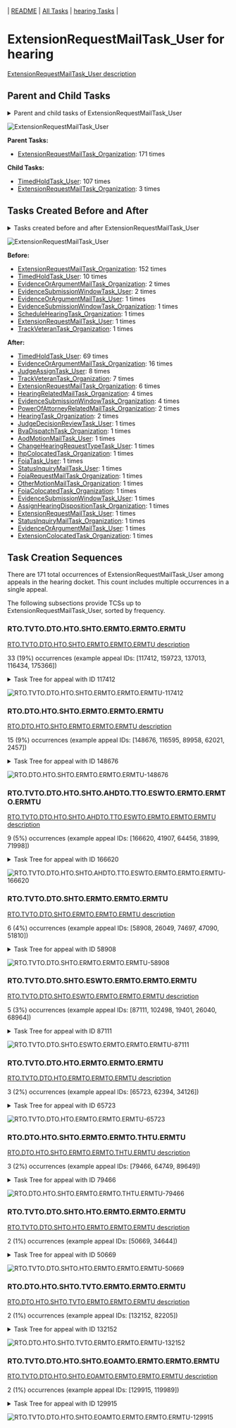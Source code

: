 <!-- DO NOT EDIT THIS FILE.  This file is autogenerated. -->
| [README](../README.md) | [All Tasks](../alltasks.md) | [hearing Tasks](tasklist.md) |

# ExtensionRequestMailTask_User for hearing

[ExtensionRequestMailTask_User description](../descr/ExtensionRequestMailTask_User.md)

## Parent and Child Tasks

<details><summary markdown='span'>Parent and child tasks of ExtensionRequestMailTask_User
</summary>

```
digraph G {
rankdir=LR;
node [shape=box]
"ExtensionRequestMailTask_User" -> "TimedHoldTask_User" [label=107]
"ExtensionRequestMailTask_User" -> "ExtensionRequestMailTask_Organization" [label=3]
"ExtensionRequestMailTask_Organization" -> "ExtensionRequestMailTask_User" [label=171]
}
```
</details>

![ExtensionRequestMailTask_User](dot/ExtensionRequestMailTask_User-parentchild.dot.png)

**Parent Tasks:**

   * [ExtensionRequestMailTask_Organization](ExtensionRequestMailTask_Organization.md): 171 times

**Child Tasks:**

   * [TimedHoldTask_User](TimedHoldTask_User.md): 107 times
   * [ExtensionRequestMailTask_Organization](ExtensionRequestMailTask_Organization.md): 3 times

## Tasks Created Before and After

<details><summary markdown='span'>Tasks created before and after ExtensionRequestMailTask_User</summary>

```
digraph G {
rankdir=LR;

"ExtensionRequestMailTask_User" -> "TimedHoldTask_User" [label=69]
"ExtensionRequestMailTask_User" -> "EvidenceOrArgumentMailTask_Organization" [label=16]
"ExtensionRequestMailTask_User" -> "JudgeAssignTask_User" [label=8]
"ExtensionRequestMailTask_User" -> "TrackVeteranTask_Organization" [label=7]
"ExtensionRequestMailTask_User" -> "ExtensionRequestMailTask_Organization" [label=6]
"ExtensionRequestMailTask_User" -> "HearingRelatedMailTask_Organization" [label=4]
"ExtensionRequestMailTask_User" -> "EvidenceSubmissionWindowTask_Organization" [label=4]
"ExtensionRequestMailTask_User" -> "PowerOfAttorneyRelatedMailTask_Organization" [label=2]
"ExtensionRequestMailTask_User" -> "HearingTask_Organization" [label=2]
"ExtensionRequestMailTask_User" -> "StatusInquiryMailTask_User" [label=1]
"ExtensionRequestMailTask_User" -> "StatusInquiryMailTask_Organization" [label=1]
"ExtensionRequestMailTask_User" -> "OtherMotionMailTask_Organization" [label=1]
"ExtensionRequestMailTask_User" -> "JudgeDecisionReviewTask_User" [label=1]
"ExtensionRequestMailTask_User" -> "IhpColocatedTask_Organization" [label=1]
"ExtensionRequestMailTask_User" -> "FoiaTask_User" [label=1]
"ExtensionRequestMailTask_User" -> "FoiaRequestMailTask_Organization" [label=1]
"ExtensionRequestMailTask_User" -> "FoiaColocatedTask_Organization" [label=1]
"ExtensionRequestMailTask_User" -> "ExtensionRequestMailTask_User" [label=1]
"ExtensionRequestMailTask_User" -> "ExtensionColocatedTask_Organization" [label=1]
"ExtensionRequestMailTask_User" -> "EvidenceSubmissionWindowTask_User" [label=1]
"ExtensionRequestMailTask_User" -> "EvidenceOrArgumentMailTask_User" [label=1]
"ExtensionRequestMailTask_User" -> "ChangeHearingRequestTypeTask_User" [label=1]
"ExtensionRequestMailTask_User" -> "BvaDispatchTask_Organization" [label=1]
"ExtensionRequestMailTask_User" -> "AssignHearingDispositionTask_Organization" [label=1]
"ExtensionRequestMailTask_User" -> "AodMotionMailTask_User" [label=1]
"ExtensionRequestMailTask_Organization" -> "ExtensionRequestMailTask_User" [label=152]
"TimedHoldTask_User" -> "ExtensionRequestMailTask_User" [label=10]
"EvidenceSubmissionWindowTask_User" -> "ExtensionRequestMailTask_User" [label=2]
"EvidenceOrArgumentMailTask_Organization" -> "ExtensionRequestMailTask_User" [label=2]
"TrackVeteranTask_Organization" -> "ExtensionRequestMailTask_User" [label=1]
"ScheduleHearingTask_Organization" -> "ExtensionRequestMailTask_User" [label=1]
"ExtensionRequestMailTask_User" -> "ExtensionRequestMailTask_User" [label=1]
"EvidenceSubmissionWindowTask_Organization" -> "ExtensionRequestMailTask_User" [label=1]
"EvidenceOrArgumentMailTask_User" -> "ExtensionRequestMailTask_User" [label=1]
}
```
</details>

![ExtensionRequestMailTask_User](dot/ExtensionRequestMailTask_User.dot.png)

**Before:**

   * [ExtensionRequestMailTask_Organization](ExtensionRequestMailTask_Organization.md): 152 times
   * [TimedHoldTask_User](TimedHoldTask_User.md): 10 times
   * [EvidenceOrArgumentMailTask_Organization](EvidenceOrArgumentMailTask_Organization.md): 2 times
   * [EvidenceSubmissionWindowTask_User](EvidenceSubmissionWindowTask_User.md): 2 times
   * [EvidenceOrArgumentMailTask_User](EvidenceOrArgumentMailTask_User.md): 1 times
   * [EvidenceSubmissionWindowTask_Organization](EvidenceSubmissionWindowTask_Organization.md): 1 times
   * [ScheduleHearingTask_Organization](ScheduleHearingTask_Organization.md): 1 times
   * [ExtensionRequestMailTask_User](ExtensionRequestMailTask_User.md): 1 times
   * [TrackVeteranTask_Organization](TrackVeteranTask_Organization.md): 1 times

**After:**

   * [TimedHoldTask_User](TimedHoldTask_User.md): 69 times
   * [EvidenceOrArgumentMailTask_Organization](EvidenceOrArgumentMailTask_Organization.md): 16 times
   * [JudgeAssignTask_User](JudgeAssignTask_User.md): 8 times
   * [TrackVeteranTask_Organization](TrackVeteranTask_Organization.md): 7 times
   * [ExtensionRequestMailTask_Organization](ExtensionRequestMailTask_Organization.md): 6 times
   * [HearingRelatedMailTask_Organization](HearingRelatedMailTask_Organization.md): 4 times
   * [EvidenceSubmissionWindowTask_Organization](EvidenceSubmissionWindowTask_Organization.md): 4 times
   * [PowerOfAttorneyRelatedMailTask_Organization](PowerOfAttorneyRelatedMailTask_Organization.md): 2 times
   * [HearingTask_Organization](HearingTask_Organization.md): 2 times
   * [JudgeDecisionReviewTask_User](JudgeDecisionReviewTask_User.md): 1 times
   * [BvaDispatchTask_Organization](BvaDispatchTask_Organization.md): 1 times
   * [AodMotionMailTask_User](AodMotionMailTask_User.md): 1 times
   * [ChangeHearingRequestTypeTask_User](ChangeHearingRequestTypeTask_User.md): 1 times
   * [IhpColocatedTask_Organization](IhpColocatedTask_Organization.md): 1 times
   * [FoiaTask_User](FoiaTask_User.md): 1 times
   * [StatusInquiryMailTask_User](StatusInquiryMailTask_User.md): 1 times
   * [FoiaRequestMailTask_Organization](FoiaRequestMailTask_Organization.md): 1 times
   * [OtherMotionMailTask_Organization](OtherMotionMailTask_Organization.md): 1 times
   * [FoiaColocatedTask_Organization](FoiaColocatedTask_Organization.md): 1 times
   * [EvidenceSubmissionWindowTask_User](EvidenceSubmissionWindowTask_User.md): 1 times
   * [AssignHearingDispositionTask_Organization](AssignHearingDispositionTask_Organization.md): 1 times
   * [ExtensionRequestMailTask_User](ExtensionRequestMailTask_User.md): 1 times
   * [StatusInquiryMailTask_Organization](StatusInquiryMailTask_Organization.md): 1 times
   * [EvidenceOrArgumentMailTask_User](EvidenceOrArgumentMailTask_User.md): 1 times
   * [ExtensionColocatedTask_Organization](ExtensionColocatedTask_Organization.md): 1 times

## Task Creation Sequences

There are 171 total occurrences of ExtensionRequestMailTask_User among appeals in the hearing docket.  This count includes multiple occurrences in a single appeal.

The following subsections provide TCSs up to ExtensionRequestMailTask_User, sorted by frequency.

### RTO.TVTO.DTO.HTO.SHTO.ERMTO.ERMTO.ERMTU

[RTO.TVTO.DTO.HTO.SHTO.ERMTO.ERMTO.ERMTU description](../descr/RTO.TVTO.DTO.HTO.SHTO.ERMTO.ERMTO.ERMTU.md)

33 (19%) occurrences (example appeal IDs: [117412, 159723, 137013, 116434, 175366])

<details><summary markdown='span'>Task Tree for appeal with ID 117412</summary>

```
@startuml
skinparam {
  ObjectBorderColor #555
  ObjectBorderThickness 0
  ObjectFontStyle bold
  ObjectFontSize 14
  ObjectAttributeFontColor #333
  ObjectAttributeFontSize 12
}
  object 0.RootTask #8dd3c7 {
Organization
}
  object 1.TrackVeteranTask #bebada {
Organization
}
  object 2.DistributionTask #ffffb3 {
Organization
}
  object 3.HearingTask #fb8072 {
Organization
}
  object 4.ScheduleHearingTask #80b1d3 {
Organization
}
  object 5.ExtensionRequestMailTask #fdb462 {
Organization
}
  object 6.ExtensionRequestMailTask #fdb462 {
Organization
}
  object 7.ExtensionRequestMailTask #fdb462 {
User  <back:white>    </back>
}
  object 8.TimedHoldTask #fccde5 {
User
}
0.RootTask -- 1.TrackVeteranTask
0.RootTask -- 2.DistributionTask
2.DistributionTask -- 3.HearingTask
3.HearingTask -- 4.ScheduleHearingTask
2.DistributionTask -- 5.ExtensionRequestMailTask
5.ExtensionRequestMailTask -- 6.ExtensionRequestMailTask
6.ExtensionRequestMailTask -- 7.ExtensionRequestMailTask
7.ExtensionRequestMailTask -- 8.TimedHoldTask
@enduml
```
</details>

![RTO.TVTO.DTO.HTO.SHTO.ERMTO.ERMTO.ERMTU-117412](uml/RTO.TVTO.DTO.HTO.SHTO.ERMTO.ERMTO.ERMTU-117412.png)

### RTO.DTO.HTO.SHTO.ERMTO.ERMTO.ERMTU

[RTO.DTO.HTO.SHTO.ERMTO.ERMTO.ERMTU description](../descr/RTO.DTO.HTO.SHTO.ERMTO.ERMTO.ERMTU.md)

15 (9%) occurrences (example appeal IDs: [148676, 116595, 89958, 62021, 2457])

<details><summary markdown='span'>Task Tree for appeal with ID 148676</summary>

```
@startuml
skinparam {
  ObjectBorderColor #555
  ObjectBorderThickness 0
  ObjectFontStyle bold
  ObjectFontSize 14
  ObjectAttributeFontColor #333
  ObjectAttributeFontSize 12
}
  object 0.RootTask #8dd3c7 {
Organization
}
  object 1.DistributionTask #ffffb3 {
Organization
}
  object 2.HearingTask #fb8072 {
Organization
}
  object 3.ScheduleHearingTask #80b1d3 {
Organization
}
  object 4.ExtensionRequestMailTask #fdb462 {
Organization
}
  object 5.ExtensionRequestMailTask #fdb462 {
Organization
}
  object 6.ExtensionRequestMailTask #fdb462 {
User  <back:white>    </back>
}
  object 7.TrackVeteranTask #bebada {
Organization
}
0.RootTask -- 1.DistributionTask
1.DistributionTask -- 2.HearingTask
2.HearingTask -- 3.ScheduleHearingTask
1.DistributionTask -- 4.ExtensionRequestMailTask
4.ExtensionRequestMailTask -- 5.ExtensionRequestMailTask
5.ExtensionRequestMailTask -- 6.ExtensionRequestMailTask
0.RootTask -- 7.TrackVeteranTask
@enduml
```
</details>

![RTO.DTO.HTO.SHTO.ERMTO.ERMTO.ERMTU-148676](uml/RTO.DTO.HTO.SHTO.ERMTO.ERMTO.ERMTU-148676.png)

### RTO.TVTO.DTO.HTO.SHTO.AHDTO.TTO.ESWTO.ERMTO.ERMTO.ERMTU

[RTO.TVTO.DTO.HTO.SHTO.AHDTO.TTO.ESWTO.ERMTO.ERMTO.ERMTU description](../descr/RTO.TVTO.DTO.HTO.SHTO.AHDTO.TTO.ESWTO.ERMTO.ERMTO.ERMTU.md)

9 (5%) occurrences (example appeal IDs: [166620, 41907, 64456, 31899, 71998])

<details><summary markdown='span'>Task Tree for appeal with ID 166620</summary>

```
@startuml
skinparam {
  ObjectBorderColor #555
  ObjectBorderThickness 0
  ObjectFontStyle bold
  ObjectFontSize 14
  ObjectAttributeFontColor #333
  ObjectAttributeFontSize 12
}
  object 0.RootTask #8dd3c7 {
Organization
}
  object 1.TrackVeteranTask #bebada {
Organization
}
  object 2.DistributionTask #ffffb3 {
Organization
}
  object 3.HearingTask #fb8072 {
Organization
}
  object 4.ScheduleHearingTask #80b1d3 {
Organization
}
  object 5.AssignHearingDispositionTask #8dd3c7 {
Organization
}
  object 6.TranscriptionTask #fb8072 {
Organization
}
  object 7.EvidenceSubmissionWindowTask #fccde5 {
Organization
}
  object 8.ExtensionRequestMailTask #fdb462 {
Organization
}
  object 9.ExtensionRequestMailTask #fdb462 {
Organization
}
  object 10.ExtensionRequestMailTask #fdb462 {
User  <back:white>    </back>
}
0.RootTask -- 1.TrackVeteranTask
0.RootTask -- 2.DistributionTask
2.DistributionTask -- 3.HearingTask
3.HearingTask -- 4.ScheduleHearingTask
3.HearingTask -- 5.AssignHearingDispositionTask
5.AssignHearingDispositionTask -- 6.TranscriptionTask
5.AssignHearingDispositionTask -- 7.EvidenceSubmissionWindowTask
2.DistributionTask -- 8.ExtensionRequestMailTask
8.ExtensionRequestMailTask -- 9.ExtensionRequestMailTask
9.ExtensionRequestMailTask -- 10.ExtensionRequestMailTask
@enduml
```
</details>

![RTO.TVTO.DTO.HTO.SHTO.AHDTO.TTO.ESWTO.ERMTO.ERMTO.ERMTU-166620](uml/RTO.TVTO.DTO.HTO.SHTO.AHDTO.TTO.ESWTO.ERMTO.ERMTO.ERMTU-166620.png)

### RTO.TVTO.DTO.SHTO.ERMTO.ERMTO.ERMTU

[RTO.TVTO.DTO.SHTO.ERMTO.ERMTO.ERMTU description](../descr/RTO.TVTO.DTO.SHTO.ERMTO.ERMTO.ERMTU.md)

6 (4%) occurrences (example appeal IDs: [58908, 26049, 74697, 47090, 51810])

<details><summary markdown='span'>Task Tree for appeal with ID 58908</summary>

```
@startuml
skinparam {
  ObjectBorderColor #555
  ObjectBorderThickness 0
  ObjectFontStyle bold
  ObjectFontSize 14
  ObjectAttributeFontColor #333
  ObjectAttributeFontSize 12
}
  object 0.RootTask #8dd3c7 {
Organization
}
  object 1.TrackVeteranTask #bebada {
Organization
}
  object 2.DistributionTask #ffffb3 {
Organization
}
  object 3.HearingTask #fb8072 {
Organization
}
  object 4.ScheduleHearingTask #80b1d3 {
Organization
}
  object 5.ExtensionRequestMailTask #fdb462 {
Organization
}
  object 6.ExtensionRequestMailTask #fdb462 {
Organization
}
  object 7.ExtensionRequestMailTask #fdb462 {
User  <back:white>    </back>
}
  object 8.TimedHoldTask #fccde5 {
User
}
  object 9.AssignHearingDispositionTask #8dd3c7 {
Organization
}
  object 10.ChangeHearingDispositionTask #d9d9d9 {
Organization
}
  object 11.HearingTask #fb8072 {
Organization
}
  object 12.ScheduleHearingTask #80b1d3 {
Organization
}
  object 13.StatusInquiryMailTask #fb8072 {
Organization
}
  object 14.StatusInquiryMailTask #fb8072 {
Organization
}
  object 15.StatusInquiryMailTask #fb8072 {
User
}
  object 16.EvidenceSubmissionWindowTask #fccde5 {
Organization
}
  object 17.SpecialCaseMovementTask #8dd3c7 {
User
}
  object 18.JudgeAssignTask #ccebc5 {
User
}
  object 19.JudgeDecisionReviewTask #d9d9d9 {
User
}
  object 20.AttorneyTask #bc80bd {
User
}
  object 21.BvaDispatchTask #b3de69 {
Organization
}
  object 22.BvaDispatchTask #b3de69 {
User
}
  object 23.EvidenceOrArgumentMailTask #ffffb3 {
Organization
}
  object 24.EvidenceOrArgumentMailTask #ffffb3 {
Organization
}
  object 25.EvidenceOrArgumentMailTask #ffffb3 {
User
}
0.RootTask -- 1.TrackVeteranTask
0.RootTask -- 2.DistributionTask
2.DistributionTask -- 3.HearingTask
3.HearingTask -- 4.ScheduleHearingTask
2.DistributionTask -- 5.ExtensionRequestMailTask
5.ExtensionRequestMailTask -- 6.ExtensionRequestMailTask
6.ExtensionRequestMailTask -- 7.ExtensionRequestMailTask
7.ExtensionRequestMailTask -- 8.TimedHoldTask
3.HearingTask -- 9.AssignHearingDispositionTask
3.HearingTask -- 10.ChangeHearingDispositionTask
2.DistributionTask -- 11.HearingTask
11.HearingTask -- 12.ScheduleHearingTask
0.RootTask -- 13.StatusInquiryMailTask
13.StatusInquiryMailTask -- 14.StatusInquiryMailTask
14.StatusInquiryMailTask -- 15.StatusInquiryMailTask
11.HearingTask -- 16.EvidenceSubmissionWindowTask
2.DistributionTask -- 17.SpecialCaseMovementTask
0.RootTask -- 18.JudgeAssignTask
0.RootTask -- 19.JudgeDecisionReviewTask
19.JudgeDecisionReviewTask -- 20.AttorneyTask
0.RootTask -- 21.BvaDispatchTask
21.BvaDispatchTask -- 22.BvaDispatchTask
0.RootTask -- 23.EvidenceOrArgumentMailTask
23.EvidenceOrArgumentMailTask -- 24.EvidenceOrArgumentMailTask
24.EvidenceOrArgumentMailTask -- 25.EvidenceOrArgumentMailTask
@enduml
```
</details>

![RTO.TVTO.DTO.SHTO.ERMTO.ERMTO.ERMTU-58908](uml/RTO.TVTO.DTO.SHTO.ERMTO.ERMTO.ERMTU-58908.png)

### RTO.TVTO.DTO.SHTO.ESWTO.ERMTO.ERMTO.ERMTU

[RTO.TVTO.DTO.SHTO.ESWTO.ERMTO.ERMTO.ERMTU description](../descr/RTO.TVTO.DTO.SHTO.ESWTO.ERMTO.ERMTO.ERMTU.md)

5 (3%) occurrences (example appeal IDs: [87111, 102498, 19401, 26040, 68964])

<details><summary markdown='span'>Task Tree for appeal with ID 87111</summary>

```
@startuml
skinparam {
  ObjectBorderColor #555
  ObjectBorderThickness 0
  ObjectFontStyle bold
  ObjectFontSize 14
  ObjectAttributeFontColor #333
  ObjectAttributeFontSize 12
}
  object 0.RootTask #8dd3c7 {
Organization
}
  object 1.TrackVeteranTask #bebada {
Organization
}
  object 2.DistributionTask #ffffb3 {
Organization
}
  object 3.HearingTask #fb8072 {
Organization
}
  object 4.ScheduleHearingTask #80b1d3 {
Organization
}
  object 5.AssignHearingDispositionTask #8dd3c7 {
Organization
}
  object 6.EvidenceSubmissionWindowTask #fccde5 {
Organization
}
  object 7.ExtensionRequestMailTask #fdb462 {
Organization
}
  object 8.ExtensionRequestMailTask #fdb462 {
Organization
}
  object 9.ExtensionRequestMailTask #fdb462 {
User  <back:white>    </back>
}
  object 10.TimedHoldTask #fccde5 {
User
}
  object 11.EvidenceOrArgumentMailTask #ffffb3 {
Organization
}
  object 12.JudgeAssignTask #ccebc5 {
User
}
  object 13.EvidenceOrArgumentMailTask #ffffb3 {
User
}
  object 14.JudgeDecisionReviewTask #d9d9d9 {
User
}
  object 15.AttorneyTask #bc80bd {
User
}
  object 16.BvaDispatchTask #b3de69 {
Organization
}
  object 17.BvaDispatchTask #b3de69 {
User
}
  object 18.BvaDispatchTask #b3de69 {
User
}
0.RootTask -- 1.TrackVeteranTask
0.RootTask -- 2.DistributionTask
2.DistributionTask -- 3.HearingTask
3.HearingTask -- 4.ScheduleHearingTask
3.HearingTask -- 5.AssignHearingDispositionTask
2.DistributionTask -- 6.EvidenceSubmissionWindowTask
2.DistributionTask -- 7.ExtensionRequestMailTask
7.ExtensionRequestMailTask -- 8.ExtensionRequestMailTask
8.ExtensionRequestMailTask -- 9.ExtensionRequestMailTask
9.ExtensionRequestMailTask -- 10.TimedHoldTask
0.RootTask -- 11.EvidenceOrArgumentMailTask
0.RootTask -- 12.JudgeAssignTask
11.EvidenceOrArgumentMailTask -- 13.EvidenceOrArgumentMailTask
0.RootTask -- 14.JudgeDecisionReviewTask
14.JudgeDecisionReviewTask -- 15.AttorneyTask
0.RootTask -- 16.BvaDispatchTask
16.BvaDispatchTask -- 17.BvaDispatchTask
16.BvaDispatchTask -- 18.BvaDispatchTask
@enduml
```
</details>

![RTO.TVTO.DTO.SHTO.ESWTO.ERMTO.ERMTO.ERMTU-87111](uml/RTO.TVTO.DTO.SHTO.ESWTO.ERMTO.ERMTO.ERMTU-87111.png)

### RTO.TVTO.DTO.HTO.ERMTO.ERMTO.ERMTU

[RTO.TVTO.DTO.HTO.ERMTO.ERMTO.ERMTU description](../descr/RTO.TVTO.DTO.HTO.ERMTO.ERMTO.ERMTU.md)

3 (2%) occurrences (example appeal IDs: [65723, 62394, 34126])

<details><summary markdown='span'>Task Tree for appeal with ID 65723</summary>

```
@startuml
skinparam {
  ObjectBorderColor #555
  ObjectBorderThickness 0
  ObjectFontStyle bold
  ObjectFontSize 14
  ObjectAttributeFontColor #333
  ObjectAttributeFontSize 12
}
  object 0.RootTask #8dd3c7 {
Organization
}
  object 1.TrackVeteranTask #bebada {
Organization
}
  object 2.DistributionTask #ffffb3 {
Organization
}
  object 3.HearingTask #fb8072 {
Organization
}
  object 4.ScheduleHearingTask #80b1d3 {
Organization
}
  object 5.HearingAdminActionVerifyAddressTask #ffed6f {
Organization
}
  object 6.ExtensionRequestMailTask #fdb462 {
Organization
}
  object 7.ExtensionRequestMailTask #fdb462 {
Organization
}
  object 8.ExtensionRequestMailTask #fdb462 {
User  <back:white>    </back>
}
  object 9.ExtensionRequestMailTask #fdb462 {
User  <back:white>    </back>
}
  object 10.EvidenceOrArgumentMailTask #ffffb3 {
Organization
}
  object 11.EvidenceSubmissionWindowTask #fccde5 {
Organization
}
  object 12.JudgeAssignTask #ccebc5 {
User
}
  object 13.JudgeDecisionReviewTask #d9d9d9 {
User
}
  object 14.AttorneyTask #bc80bd {
User
}
  object 15.BvaDispatchTask #b3de69 {
Organization
}
  object 16.BvaDispatchTask #b3de69 {
User
}
0.RootTask -- 1.TrackVeteranTask
0.RootTask -- 2.DistributionTask
2.DistributionTask -- 3.HearingTask
3.HearingTask -- 4.ScheduleHearingTask
4.ScheduleHearingTask -- 5.HearingAdminActionVerifyAddressTask
2.DistributionTask -- 6.ExtensionRequestMailTask
6.ExtensionRequestMailTask -- 7.ExtensionRequestMailTask
7.ExtensionRequestMailTask -- 8.ExtensionRequestMailTask
7.ExtensionRequestMailTask -- 9.ExtensionRequestMailTask
0.RootTask -- 10.EvidenceOrArgumentMailTask
3.HearingTask -- 11.EvidenceSubmissionWindowTask
0.RootTask -- 12.JudgeAssignTask
0.RootTask -- 13.JudgeDecisionReviewTask
13.JudgeDecisionReviewTask -- 14.AttorneyTask
0.RootTask -- 15.BvaDispatchTask
15.BvaDispatchTask -- 16.BvaDispatchTask
@enduml
```
</details>

![RTO.TVTO.DTO.HTO.ERMTO.ERMTO.ERMTU-65723](uml/RTO.TVTO.DTO.HTO.ERMTO.ERMTO.ERMTU-65723.png)

### RTO.DTO.HTO.SHTO.ERMTO.ERMTO.THTU.ERMTU

[RTO.DTO.HTO.SHTO.ERMTO.ERMTO.THTU.ERMTU description](../descr/RTO.DTO.HTO.SHTO.ERMTO.ERMTO.THTU.ERMTU.md)

3 (2%) occurrences (example appeal IDs: [79466, 64749, 89649])

<details><summary markdown='span'>Task Tree for appeal with ID 79466</summary>

```
@startuml
skinparam {
  ObjectBorderColor #555
  ObjectBorderThickness 0
  ObjectFontStyle bold
  ObjectFontSize 14
  ObjectAttributeFontColor #333
  ObjectAttributeFontSize 12
}
  object 0.RootTask #8dd3c7 {
Organization
}
  object 1.DistributionTask #ffffb3 {
Organization
}
  object 2.HearingTask #fb8072 {
Organization
}
  object 3.ScheduleHearingTask #80b1d3 {
Organization
}
  object 4.HearingAdminActionVerifyAddressTask #ffed6f {
Organization
}
  object 5.ExtensionRequestMailTask #fdb462 {
Organization
}
  object 6.ExtensionRequestMailTask #fdb462 {
Organization
}
  object 7.ExtensionRequestMailTask #fdb462 {
User  <back:white>    </back>
}
  object 8.TimedHoldTask #fccde5 {
User
}
  object 9.ExtensionRequestMailTask #fdb462 {
User  <back:white>    </back>
}
0.RootTask -- 1.DistributionTask
1.DistributionTask -- 2.HearingTask
2.HearingTask -- 3.ScheduleHearingTask
3.ScheduleHearingTask -- 4.HearingAdminActionVerifyAddressTask
1.DistributionTask -- 5.ExtensionRequestMailTask
5.ExtensionRequestMailTask -- 6.ExtensionRequestMailTask
6.ExtensionRequestMailTask -- 7.ExtensionRequestMailTask
7.ExtensionRequestMailTask -- 8.TimedHoldTask
6.ExtensionRequestMailTask -- 9.ExtensionRequestMailTask
@enduml
```
</details>

![RTO.DTO.HTO.SHTO.ERMTO.ERMTO.THTU.ERMTU-79466](uml/RTO.DTO.HTO.SHTO.ERMTO.ERMTO.THTU.ERMTU-79466.png)

### RTO.TVTO.DTO.SHTO.HTO.ERMTO.ERMTO.ERMTU

[RTO.TVTO.DTO.SHTO.HTO.ERMTO.ERMTO.ERMTU description](../descr/RTO.TVTO.DTO.SHTO.HTO.ERMTO.ERMTO.ERMTU.md)

2 (1%) occurrences (example appeal IDs: [50669, 34644])

<details><summary markdown='span'>Task Tree for appeal with ID 50669</summary>

```
@startuml
skinparam {
  ObjectBorderColor #555
  ObjectBorderThickness 0
  ObjectFontStyle bold
  ObjectFontSize 14
  ObjectAttributeFontColor #333
  ObjectAttributeFontSize 12
}
  object 0.RootTask #8dd3c7 {
Organization
}
  object 1.TrackVeteranTask #bebada {
Organization
}
  object 2.DistributionTask #ffffb3 {
Organization
}
  object 3.HearingTask #fb8072 {
Organization
}
  object 4.ScheduleHearingTask #80b1d3 {
Organization
}
  object 5.HearingAdminActionVerifyAddressTask #ffed6f {
Organization
}
  object 6.AssignHearingDispositionTask #8dd3c7 {
Organization
}
  object 7.HearingTask #fb8072 {
Organization
}
  object 8.ScheduleHearingTask #80b1d3 {
Organization
}
  object 9.ExtensionRequestMailTask #fdb462 {
Organization
}
  object 10.ExtensionRequestMailTask #fdb462 {
Organization
}
  object 11.ExtensionRequestMailTask #fdb462 {
User  <back:white>    </back>
}
  object 12.ExtensionRequestMailTask #fdb462 {
Organization
}
  object 13.ExtensionRequestMailTask #fdb462 {
Organization
}
  object 14.ExtensionRequestMailTask #fdb462 {
User  <back:white>    </back>
}
  object 15.ExtensionRequestMailTask #fdb462 {
User  <back:white>    </back>
}
  object 16.ExtensionRequestMailTask #fdb462 {
User  <back:white>    </back>
}
  object 17.TimedHoldTask #fccde5 {
User
}
  object 18.EvidenceOrArgumentMailTask #ffffb3 {
Organization
}
  object 19.EvidenceSubmissionWindowTask #fccde5 {
Organization
}
  object 20.JudgeAssignTask #ccebc5 {
User
}
  object 21.JudgeDecisionReviewTask #d9d9d9 {
User
}
  object 22.AttorneyTask #bc80bd {
User
}
  object 23.AttorneyRewriteTask #b3de69 {
User
}
  object 24.QualityReviewTask #fdb462 {
Organization
}
  object 25.QualityReviewTask #fdb462 {
User
}
  object 26.BvaDispatchTask #b3de69 {
Organization
}
  object 27.BvaDispatchTask #b3de69 {
User
}
0.RootTask -- 1.TrackVeteranTask
0.RootTask -- 2.DistributionTask
2.DistributionTask -- 3.HearingTask
3.HearingTask -- 4.ScheduleHearingTask
4.ScheduleHearingTask -- 5.HearingAdminActionVerifyAddressTask
3.HearingTask -- 6.AssignHearingDispositionTask
2.DistributionTask -- 7.HearingTask
7.HearingTask -- 8.ScheduleHearingTask
2.DistributionTask -- 9.ExtensionRequestMailTask
9.ExtensionRequestMailTask -- 10.ExtensionRequestMailTask
10.ExtensionRequestMailTask -- 11.ExtensionRequestMailTask
2.DistributionTask -- 12.ExtensionRequestMailTask
12.ExtensionRequestMailTask -- 13.ExtensionRequestMailTask
13.ExtensionRequestMailTask -- 14.ExtensionRequestMailTask
13.ExtensionRequestMailTask -- 15.ExtensionRequestMailTask
13.ExtensionRequestMailTask -- 16.ExtensionRequestMailTask
16.ExtensionRequestMailTask -- 17.TimedHoldTask
0.RootTask -- 18.EvidenceOrArgumentMailTask
7.HearingTask -- 19.EvidenceSubmissionWindowTask
0.RootTask -- 20.JudgeAssignTask
0.RootTask -- 21.JudgeDecisionReviewTask
21.JudgeDecisionReviewTask -- 22.AttorneyTask
21.JudgeDecisionReviewTask -- 23.AttorneyRewriteTask
0.RootTask -- 24.QualityReviewTask
24.QualityReviewTask -- 25.QualityReviewTask
0.RootTask -- 26.BvaDispatchTask
26.BvaDispatchTask -- 27.BvaDispatchTask
@enduml
```
</details>

![RTO.TVTO.DTO.SHTO.HTO.ERMTO.ERMTO.ERMTU-50669](uml/RTO.TVTO.DTO.SHTO.HTO.ERMTO.ERMTO.ERMTU-50669.png)

### RTO.DTO.HTO.SHTO.TVTO.ERMTO.ERMTO.ERMTU

[RTO.DTO.HTO.SHTO.TVTO.ERMTO.ERMTO.ERMTU description](../descr/RTO.DTO.HTO.SHTO.TVTO.ERMTO.ERMTO.ERMTU.md)

2 (1%) occurrences (example appeal IDs: [132152, 82205])

<details><summary markdown='span'>Task Tree for appeal with ID 132152</summary>

```
@startuml
skinparam {
  ObjectBorderColor #555
  ObjectBorderThickness 0
  ObjectFontStyle bold
  ObjectFontSize 14
  ObjectAttributeFontColor #333
  ObjectAttributeFontSize 12
}
  object 0.RootTask #8dd3c7 {
Organization
}
  object 1.DistributionTask #ffffb3 {
Organization
}
  object 2.HearingTask #fb8072 {
Organization
}
  object 3.ScheduleHearingTask #80b1d3 {
Organization
}
  object 4.TrackVeteranTask #bebada {
Organization
}
  object 5.ExtensionRequestMailTask #fdb462 {
Organization
}
  object 6.ExtensionRequestMailTask #fdb462 {
Organization
}
  object 7.ExtensionRequestMailTask #fdb462 {
User  <back:white>    </back>
}
  object 8.TimedHoldTask #fccde5 {
User
}
0.RootTask -- 1.DistributionTask
1.DistributionTask -- 2.HearingTask
2.HearingTask -- 3.ScheduleHearingTask
0.RootTask -- 4.TrackVeteranTask
1.DistributionTask -- 5.ExtensionRequestMailTask
5.ExtensionRequestMailTask -- 6.ExtensionRequestMailTask
6.ExtensionRequestMailTask -- 7.ExtensionRequestMailTask
7.ExtensionRequestMailTask -- 8.TimedHoldTask
@enduml
```
</details>

![RTO.DTO.HTO.SHTO.TVTO.ERMTO.ERMTO.ERMTU-132152](uml/RTO.DTO.HTO.SHTO.TVTO.ERMTO.ERMTO.ERMTU-132152.png)

### RTO.TVTO.DTO.HTO.SHTO.EOAMTO.ERMTO.ERMTO.ERMTU

[RTO.TVTO.DTO.HTO.SHTO.EOAMTO.ERMTO.ERMTO.ERMTU description](../descr/RTO.TVTO.DTO.HTO.SHTO.EOAMTO.ERMTO.ERMTO.ERMTU.md)

2 (1%) occurrences (example appeal IDs: [129915, 119989])

<details><summary markdown='span'>Task Tree for appeal with ID 129915</summary>

```
@startuml
skinparam {
  ObjectBorderColor #555
  ObjectBorderThickness 0
  ObjectFontStyle bold
  ObjectFontSize 14
  ObjectAttributeFontColor #333
  ObjectAttributeFontSize 12
}
  object 0.RootTask #8dd3c7 {
Organization
}
  object 1.TrackVeteranTask #bebada {
Organization
}
  object 2.DistributionTask #ffffb3 {
Organization
}
  object 3.HearingTask #fb8072 {
Organization
}
  object 4.ScheduleHearingTask #80b1d3 {
Organization
}
  object 5.EvidenceOrArgumentMailTask #ffffb3 {
Organization
}
  object 6.ExtensionRequestMailTask #fdb462 {
Organization
}
  object 7.ExtensionRequestMailTask #fdb462 {
Organization
}
  object 8.ExtensionRequestMailTask #fdb462 {
User  <back:white>    </back>
}
  object 9.TimedHoldTask #fccde5 {
User
}
0.RootTask -- 1.TrackVeteranTask
0.RootTask -- 2.DistributionTask
2.DistributionTask -- 3.HearingTask
3.HearingTask -- 4.ScheduleHearingTask
0.RootTask -- 5.EvidenceOrArgumentMailTask
2.DistributionTask -- 6.ExtensionRequestMailTask
6.ExtensionRequestMailTask -- 7.ExtensionRequestMailTask
7.ExtensionRequestMailTask -- 8.ExtensionRequestMailTask
8.ExtensionRequestMailTask -- 9.TimedHoldTask
@enduml
```
</details>

![RTO.TVTO.DTO.HTO.SHTO.EOAMTO.ERMTO.ERMTO.ERMTU-129915](uml/RTO.TVTO.DTO.HTO.SHTO.EOAMTO.ERMTO.ERMTO.ERMTU-129915.png)

